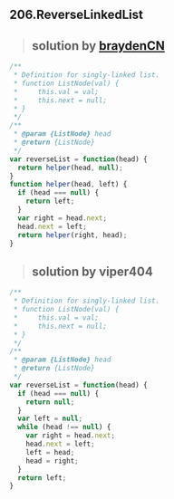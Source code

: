 ## 206.ReverseLinkedList
> ## solution by [braydenCN](https://discuss.leetcode.com/topic/13268/in-place-iterative-and-recursive-java-solution)

```javascript
/**
 * Definition for singly-linked list.
 * function ListNode(val) {
 *     this.val = val;
 *     this.next = null;
 * }
 */
/**
 * @param {ListNode} head
 * @return {ListNode}
 */
var reverseList = function(head) {
  return helper(head, null);
}
function helper(head, left) {
  if (head === null) {
    return left;
  }
  var right = head.next;
  head.next = left;
  return helper(right, head);
}
```
> ## solution by viper404

```javascript
/**
 * Definition for singly-linked list.
 * function ListNode(val) {
 *     this.val = val;
 *     this.next = null;
 * }
 */
/**
 * @param {ListNode} head
 * @return {ListNode}
 */
var reverseList = function(head) {
  if (head === null) {
    return null;
  }
  var left = null;
  while (head !== null) {
    var right = head.next;
    head.next = left;
    left = head;
    head = right;
  }
  return left;
}
```
